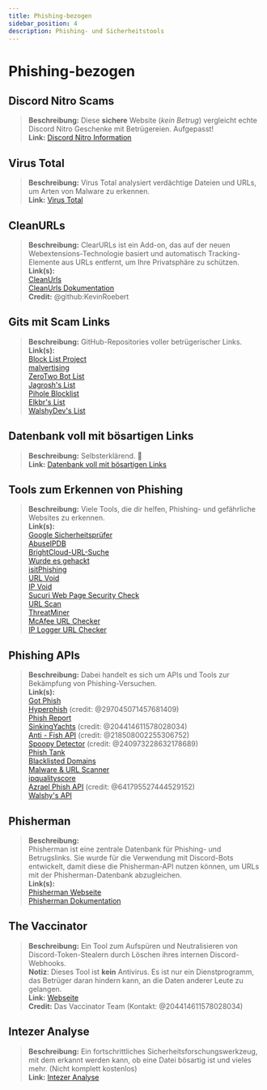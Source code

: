 ```yaml
---
title: Phishing-bezogen 
sidebar_position: 4
description: Phishing- und Sicherheitstools
---
```


# Phishing-bezogen

## Discord Nitro Scams

> **Beschreibung:** Diese **sichere** Website (*kein Betrug*) vergleicht echte Discord Nitro Geschenke mit Betrügereien. Aufgepasst!   <br/>
**Link:** [Discord Nitro Information](https://dicsord.gq/)

## Virus Total

> **Beschreibung:** Virus Total analysiert verdächtige Dateien und URLs, um Arten von Malware zu erkennen.   <br/>
**Link:** [Virus Total](https://www.virustotal.com/gui/home/upload)

## CleanURLs

> **Beschreibung:** ClearURLs ist ein Add-on, das auf der neuen Webextensions-Technologie basiert und automatisch Tracking-Elemente aus URLs entfernt, um Ihre Privatsphäre zu schützen.  <br/>
**Link(s):**  <br/>
[CleanUrls](https://github.com/ClearURLs/Addon)  <br/>
[CleanUrls Dokumentation](https://docs.clearurls.xyz/latest/)  <br/>
**Credit:** @github:KevinRoebert


## Gits mit Scam Links

> **Beschreibung:** GitHub-Repositories voller betrügerischer Links.   <br/>
**Link(s):**  
[Block List Project](https://blocklistproject.github.io/Lists/)   <br/>
[malvertising](https://github.com/D09r/malvertising/blob/master/scam-domains.csv)   <br/>
[ZeroTwo Bot List](https://github.com/ZeroTwo-Bot/anti-fish-lists/)   <br/>
[Jagrosh's List](https://github.com/jagrosh/Vortex/tree/master/lists)   <br/>
[Pihole Blocklist](https://github.com/mhhakim/pihole-blocklist/)   <br/>
[Elkbr's List](https://github.com/elbkr/bad-websites)  <br/>
[WalshyDev's List](https://github.com/WalshyDev/Discord-bad-domains/blob/main/bad-domains.json)

## Datenbank voll mit bösartigen Links

> **Beschreibung:** Selbsterklärend. 🔢   <br/>
**Link:** [Datenbank voll mit bösartigen Links](https://urlhaus.abuse.ch/browse/)

## Tools zum Erkennen von Phishing

> **Beschreibung:** Viele Tools, die dir helfen, Phishing- und gefährliche Websites zu erkennen.  <br/>
**Link(s):** <br/>
[Google Sicherheitsprüfer](https://transparencyreport.google.com/safe-browsing/search)  <br/>
[AbuseIPDB](https://www.abuseipdb.com/)  <br/>
[BrightCloud-URL-Suche](https://www.brightcloud.com/tools/url-ip-lookup.php)  <br/>
[Wurde es gehackt](https://www.isithacked.com/)  <br/>
[isitPhishing](https://isitphishing.org/) <br/>
[URL Void](https://www.urlvoid.com/)  <br/>
[IP Void](https://www.ipvoid.com/)  <br/>
[Sucuri Web Page Security Check](https://unmask.sucuri.net/security-report/)  <br/>
[URL Scan](https://urlscan.io/)  <br/>
[ThreatMiner](https://www.threatminer.org/)  <br/>
[McAfee URL Checker](https://www.trustedsource.org/)  <br/>
[IP Logger URL Checker](https://iplogger.com/url-checker)

## Phishing APIs 
> **Beschreibung:** Dabei handelt es sich um APIs und Tools zur Bekämpfung von Phishing-Versuchen.   <br/>
**Link(s):** <br/>
[Got Phish](http://gotphish.com/)   <br/>
[Hyperphish](https://api.hyperphish.com/docs) (credit: @297045071457681409)   <br/>
[Phish Report](https://phish.report/)   <br/>
[SinkingYachts](https://phish.sinking.yachts/docs) (credit: @204414611578028034)  <br/>
[Anti - Fish API](https://anti-fish.bitflow.dev/) (credit: @218508002255306752)   <br/>
[Spoopy Detector](https://spoopy.oceanlord.me/) (credit: @240973228632178689)   <br/>
[Phish Tank](https://phishtank.org/)   <br/>
[Blacklisted Domains](https://api.hyperphish.com/gimme-domains) <br/>
[Malware & URL Scanner](https://chrome.google.com/webstore/detail/malware-url-scanner/ianpniapgjchiheejeipopldaanbjicd) <br/>
[ipqualityscore](https://www.ipqualityscore.com/threat-feeds/malicious-url-scanner)  <br/>
[Azrael Phish API](https://phish.azrael.gg/) (credit: @641795527444529152)  <br/>
[Walshy's API](https://bad-domains.walshy.dev/)

## Phisherman

> **Beschreibung:**   <br/>
Phisherman ist eine zentrale Datenbank für Phishing- und Betrugslinks. Sie wurde für die Verwendung mit Discord-Bots entwickelt, damit diese die Phisherman-API nutzen können, um URLs mit der Phisherman-Datenbank abzugleichen.   <br/>
**Link(s):**   <br/>
[Phisherman Webseite](https://phisherman.gg/)   <br/>
[Phisherman Dokumentation](https://docs.phisherman.gg/)

## The Vaccinator

> **Beschreibung:** Ein Tool zum Aufspüren und Neutralisieren von Discord-Token-Stealern durch Löschen ihres internen Discord-Webhooks. <br/>
**Notiz**: Dieses Tool ist **kein** Antivirus. Es ist nur ein Dienstprogramm, das Betrüger daran hindern kann, an die Daten anderer Leute zu gelangen. <br/>
**Link:** [Webseite](https://sketchy.tel/)  <br/>
**Credit:** Das Vaccinator Team (Kontakt: @204414611578028034)

## Intezer Analyse

> **Beschreibung:** Ein fortschrittliches Sicherheitsforschungswerkzeug, mit dem erkannt werden kann, ob eine Datei bösartig ist und vieles mehr. (Nicht komplett kostenlos) <br/>
**Link:** [Intezer Analyse](https://analyze.intezer.com/)